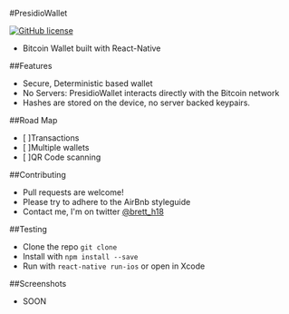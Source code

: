 

#PresidioWallet


[![GitHub license](https://img.shields.io/badge/license-MIT-blue.svg)](https://raw.githubusercontent.com/bretth18/PresidioWallet/master/LICENSE)
* Bitcoin Wallet built with React-Native


##Features
* Secure, Deterministic based wallet
* No Servers: PresidioWallet interacts directly with the Bitcoin network
* Hashes are stored on the device, no server backed keypairs.


##Road Map
- [ ]Transactions
- [ ]Multiple wallets
- [ ]QR Code scanning


##Contributing
* Pull requests are welcome!
* Please try to adhere to the AirBnb styleguide
* Contact me, I'm on twitter [@brett_h18](https://twitter.com/brett_h18)

##Testing
* Clone the repo ```git clone ```
* Install with ```npm install --save```
* Run with ```react-native run-ios``` or open in Xcode

##Screenshots
* SOON
